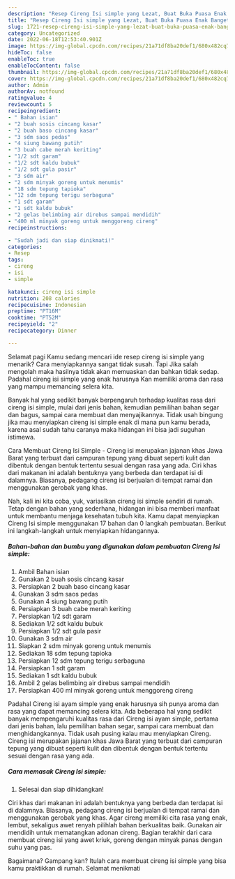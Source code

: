```yaml
---
description: "Resep Cireng Isi simple yang Lezat, Buat Buka Puasa Enak Banget"
title: "Resep Cireng Isi simple yang Lezat, Buat Buka Puasa Enak Banget"
slug: 1721-resep-cireng-isi-simple-yang-lezat-buat-buka-puasa-enak-banget
category: Uncategorized
date: 2022-06-18T12:53:40.901Z
image: https://img-global.cpcdn.com/recipes/21a71df8ba20def1/680x482cq70/cireng-isi-simple-foto-resep-utama.jpg
hideToc: false
enableToc: true
enableTocContent: false
thumbnail: https://img-global.cpcdn.com/recipes/21a71df8ba20def1/680x482cq70/cireng-isi-simple-foto-resep-utama.jpg
cover: https://img-global.cpcdn.com/recipes/21a71df8ba20def1/680x482cq70/cireng-isi-simple-foto-resep-utama.jpg
author: Admin
authorAv: notfound
ratingvalue: 4
reviewcount: 5
recipeingredient:
- " Bahan isian"
- "2 buah sosis cincang kasar"
- "2 buah baso cincang kasar"
- "3 sdm saos pedas"
- "4 siung bawang putih"
- "3 buah cabe merah keriting"
- "1/2 sdt garam"
- "1/2 sdt kaldu bubuk"
- "1/2 sdt gula pasir"
- "3 sdm air"
- "2 sdm minyak goreng untuk menumis"
- "18 sdm tepung tapioka"
- "12 sdm tepung terigu serbaguna"
- "1 sdt garam"
- "1 sdt kaldu bubuk"
- "2 gelas belimbing air direbus sampai mendidih"
- "400 ml minyak goreng untuk menggoreng cireng"
recipeinstructions:

- "Sudah jadi dan siap dinikmati!"
categories:
- Resep
tags:
- cireng
- isi
- simple

katakunci: cireng isi simple 
nutrition: 208 calories
recipecuisine: Indonesian
preptime: "PT16M"
cooktime: "PT52M"
recipeyield: "2"
recipecategory: Dinner

---
```



Selamat pagi Kamu sedang mencari ide resep cireng isi simple yang menarik? Cara menyiapkannya sangat tidak susah. Tapi Jika salah mengolah maka hasilnya tidak akan memuaskan dan bahkan tidak sedap. Padahal cireng isi simple yang enak harusnya Kan memiliki aroma dan rasa yang mampu memancing selera kita.


Banyak hal yang sedikit banyak berpengaruh terhadap kualitas rasa dari cireng isi simple, mulai dari jenis bahan, kemudian pemilihan bahan segar dan bagus, sampai cara membuat dan menyajikannya. Tidak usah bingung jika mau menyiapkan cireng isi simple enak di mana pun kamu berada, karena asal sudah tahu caranya maka hidangan ini bisa jadi suguhan istimewa.

Cara Membuat Cireng Isi Simple - Cireng isi merupakan jajanan khas Jawa Barat yang terbuat dari campuran tepung yang dibuat seperti kulit dan dibentuk dengan bentuk tertentu sesuai dengan rasa yang ada. Ciri khas dari makanan ini adalah bentuknya yang berbeda dan terdapat isi di dalamnya. Biasanya, pedagang cireng isi berjualan di tempat ramai dan menggunakan gerobak yang khas.


Nah, kali ini kita coba, yuk, variasikan cireng isi simple sendiri di rumah. Tetap dengan bahan yang sederhana, hidangan ini bisa memberi manfaat untuk membantu menjaga kesehatan tubuh kita. Kamu dapat menyiapkan Cireng Isi simple menggunakan 17 bahan dan 0 langkah pembuatan. Berikut ini langkah-langkah untuk menyiapkan hidangannya.

<!--inarticleads1-->

##### Bahan-bahan dan bumbu yang digunakan dalam pembuatan Cireng Isi simple:

1. Ambil  Bahan isian
1. Gunakan 2 buah sosis cincang kasar
1. Persiapkan 2 buah baso cincang kasar
1. Gunakan 3 sdm saos pedas
1. Gunakan 4 siung bawang putih
1. Persiapkan 3 buah cabe merah keriting
1. Persiapkan 1/2 sdt garam
1. Sediakan 1/2 sdt kaldu bubuk
1. Persiapkan 1/2 sdt gula pasir
1. Gunakan 3 sdm air
1. Siapkan 2 sdm minyak goreng untuk menumis
1. Sediakan 18 sdm tepung tapioka
1. Persiapkan 12 sdm tepung terigu serbaguna
1. Persiapkan 1 sdt garam
1. Sediakan 1 sdt kaldu bubuk
1. Ambil 2 gelas belimbing air direbus sampai mendidih
1. Persiapkan 400 ml minyak goreng untuk menggoreng cireng


Padahal Cireng isi ayam simple yang enak harusnya sih punya aroma dan rasa yang dapat memancing selera kita. Ada beberapa hal yang sedikit banyak mempengaruhi kualitas rasa dari Cireng isi ayam simple, pertama dari jenis bahan, lalu pemilihan bahan segar, sampai cara membuat dan menghidangkannya. Tidak usah pusing kalau mau menyiapkan Cireng. Cireng isi merupakan jajanan khas Jawa Barat yang terbuat dari campuran tepung yang dibuat seperti kulit dan dibentuk dengan bentuk tertentu sesuai dengan rasa yang ada. 

<!--inarticleads2-->

##### Cara memasak Cireng Isi simple:


1. Selesai dan siap dihidangkan!

Ciri khas dari makanan ini adalah bentuknya yang berbeda dan terdapat isi di dalamnya. Biasanya, pedagang cireng isi berjualan di tempat ramai dan menggunakan gerobak yang khas. Agar cireng memiliki cita rasa yang enak, lembut, sekaligus awet renyah pilihlah bahan berkualitas baik. Gunakan air mendidih untuk mematangkan adonan cireng. Bagian terakhir dari cara membuat cireng isi yang awet kriuk, goreng dengan minyak panas dengan suhu yang pas. 

Bagaimana? Gampang kan? Itulah cara membuat cireng isi simple yang bisa kamu praktikkan di rumah. Selamat menikmati
